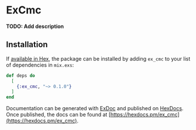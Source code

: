# ExCmc

**TODO: Add description**

## Installation

If [available in Hex](https://hex.pm/docs/publish), the package can be installed
by adding `ex_cmc` to your list of dependencies in `mix.exs`:

```elixir
def deps do
  [
    {:ex_cmc, "~> 0.1.0"}
  ]
end
```

Documentation can be generated with [ExDoc](https://github.com/elixir-lang/ex_doc)
and published on [HexDocs](https://hexdocs.pm). Once published, the docs can
be found at [https://hexdocs.pm/ex_cmc](https://hexdocs.pm/ex_cmc).

